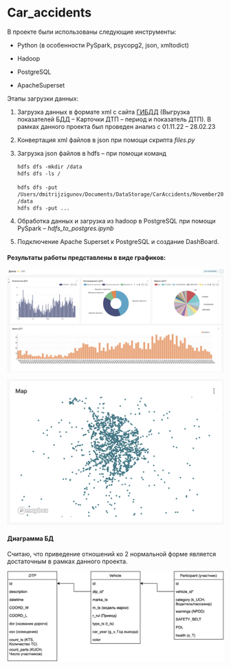 # Car_accidents

В проекте были использованы следующие инструменты:

* Python (в особенности PySpark, psycopg2, json, xmltodict)

* Hadoop

* PostgreSQL

* ApacheSuperset

Этапы загрузки данных:

1. Загрузка данных в формате xml с сайта [ГИБДД](http://stat.gibdd.ru) (Выгрузка показателей БДД – Карточки ДТП – период и показатель ДТП). В рамках данного проекта был проведен анализ с 01.11.22 – 28.02.23

2. Конвертация xml файлов в json при помощи скрипта *files.py*

3. Загрузка json файлов в hdfs – при помощи команд 
   
   ```shell
   hdfs dfs -mkdir /data
   hdfs dfs -ls /
   
   hdfs dfs -put /Users/dmitrijzigunov/Documents/DataStorage/CarAccidents/November2022.json /data
   hdfs dfs -put ...
   ```

4. Обработка данных и загрузка из hadoop в PostgreSQL при помощи PySpark – *hdfs_to_postgres.ipynb*

5. Подключение Apache Superset к PostgreSQL и создание DashBoard.

#### Результаты работы представлены в виде графиков:

![](./img/dashboard.png)

![](./img/Map.png)

#### Диаграмма БД

Считаю, что приведение отношений ко 2 нормальной форме является достаточным в рамках данного проекта.

![](./img/DiagramBD.png)
